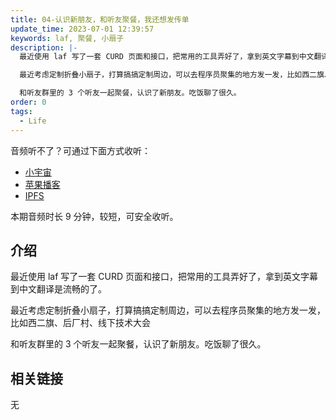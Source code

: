 ```yaml
---
title: 04-认识新朋友，和听友聚餐，我还想发传单
update_time: 2023-07-01 12:39:57
keywords: laf, 聚餐, 小扇子
description: |-
  最近使用 laf 写了一套 CURD 页面和接口，把常用的工具弄好了，拿到英文字幕到中文翻译是流畅的了。

  最近考虑定制折叠小扇子，打算搞搞定制周边，可以去程序员聚集的地方发一发，比如西二旗、后厂村、线下技术大会

  和听友群里的 3 个听友一起聚餐，认识了新朋友。吃饭聊了很久。
order: 0
tags:
  - Life
---
```


音频听不了？可通过下面方式收听：

- [小宇宙](https://www.xiaoyuzhoufm.com/episode/649f09ccec448b75fd7bf782)
- [苹果播客](https://podcasts.apple.com/cn/podcast/%E5%92%BF%E5%91%80-%E8%83%BD%E8%B7%91%E5%B0%B1%E8%A1%8C/id1695704262?i=1000619244613)
- [IPFS](ipfs://bafybeicfc2hmjse2k2w75whz37tzj36mpeo6s6cxrne4235i7vb6whjns4)

本期音频时长 9 分钟，较短，可安全收听。

## 介绍

最近使用 laf 写了一套 CURD 页面和接口，把常用的工具弄好了，拿到英文字幕到中文翻译是流畅的了。

最近考虑定制折叠小扇子，打算搞搞定制周边，可以去程序员聚集的地方发一发，比如西二旗、后厂村、线下技术大会

和听友群里的 3 个听友一起聚餐，认识了新朋友。吃饭聊了很久。

## 相关链接

无
